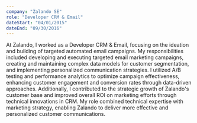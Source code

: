 ```yaml
---
company: "Zalando SE"
role: "Developer CRM & Email"
dateStart: "04/01/2015"
dateEnd: "09/30/2016"
---
```


At Zalando, I worked as a Developer CRM & Email, focusing on the ideation and building of targeted automated email campaigns. My responsibilities included developing and executing targeted email marketing campaigns, creating and maintaining complex data models for customer segmentation, and implementing personalized communication strategies. I utilized A/B testing and performance analytics to optimize campaign effectiveness, enhancing customer engagement and conversion rates through data-driven approaches. Additionally, I contributed to the strategic growth of Zalando's customer base and improved overall ROI on marketing efforts through technical innovations in CRM. My role combined technical expertise with marketing strategy, enabling Zalando to deliver more effective and personalized customer communications.
